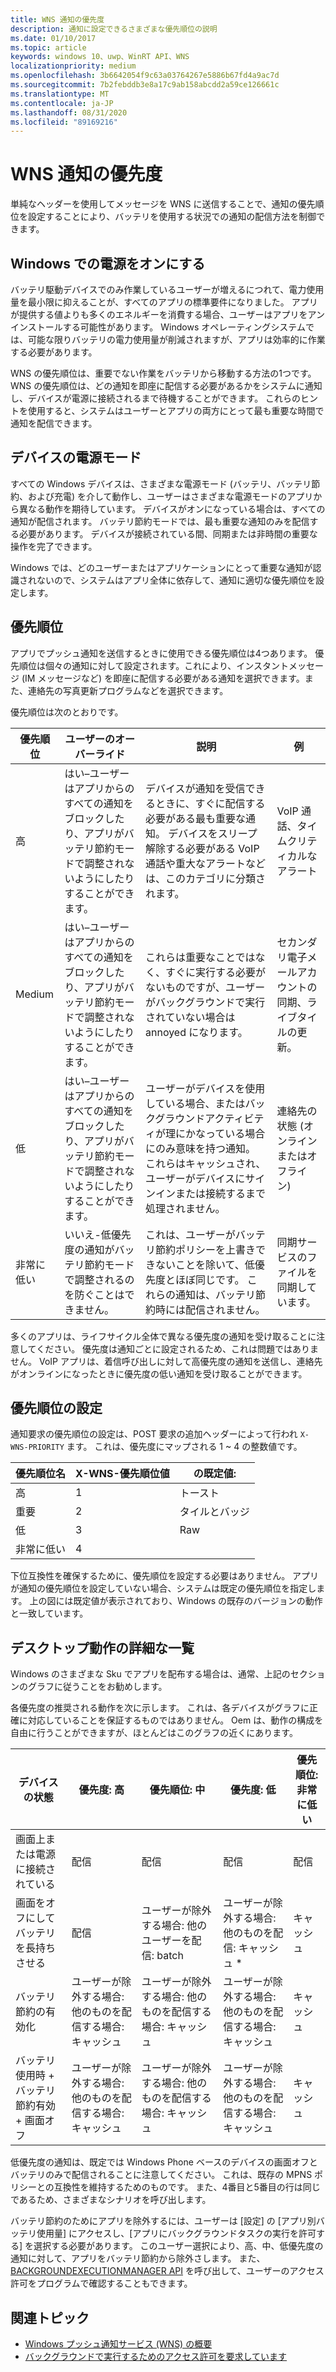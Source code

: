 ```yaml
---
title: WNS 通知の優先度
description: 通知に設定できるさまざまな優先順位の説明
ms.date: 01/10/2017
ms.topic: article
keywords: windows 10、uwp、WinRT API、WNS
localizationpriority: medium
ms.openlocfilehash: 3b6642054f9c63a03764267e5886b67fd4a9ac7d
ms.sourcegitcommit: 7b2febddb3e8a17c9ab158abcdd2a59ce126661c
ms.translationtype: MT
ms.contentlocale: ja-JP
ms.lasthandoff: 08/31/2020
ms.locfileid: "89169216"
---
```

# <a name="wns-notification-priorities"></a>WNS 通知の優先度
単純なヘッダーを使用してメッセージを WNS に送信することで、通知の優先順位を設定することにより、バッテリを使用する状況での通知の配信方法を制御できます。

## <a name="power-on-windows"></a>Windows での電源をオンにする
バッテリ駆動デバイスでのみ作業しているユーザーが増えるにつれて、電力使用量を最小限に抑えることが、すべてのアプリの標準要件になりました。 アプリが提供する値よりも多くのエネルギーを消費する場合、ユーザーはアプリをアンインストールする可能性があります。 Windows オペレーティングシステムでは、可能な限りバッテリの電力使用量が削減されますが、アプリは効率的に作業する必要があります。 

WNS の優先順位は、重要でない作業をバッテリから移動する方法の1つです。 WNS の優先順位は、どの通知を即座に配信する必要があるかをシステムに通知し、デバイスが電源に接続されるまで待機することができます。 これらのヒントを使用すると、システムはユーザーとアプリの両方にとって最も重要な時間で通知を配信できます。 

## <a name="power-modes-on-the-device"></a>デバイスの電源モード
すべての Windows デバイスは、さまざまな電源モード (バッテリ、バッテリ節約、および充電) を介して動作し、ユーザーはさまざまな電源モードのアプリから異なる動作を期待しています。 デバイスがオンになっている場合は、すべての通知が配信されます。 バッテリ節約モードでは、最も重要な通知のみを配信する必要があります。 デバイスが接続されている間、同期または非時間の重要な操作を完了できます。

Windows では、どのユーザーまたはアプリケーションにとって重要な通知が認識されないので、システムはアプリ全体に依存して、通知に適切な優先順位を設定します。 

## <a name="priorities"></a>優先順位
アプリでプッシュ通知を送信するときに使用できる優先順位は4つあります。 優先順位は個々の通知に対して設定されます。これにより、インスタントメッセージ (IM メッセージなど) を即座に配信する必要がある通知を選択できます。また、連絡先の写真更新プログラムなどを選択できます。

優先順位は次のとおりです。 

|    優先順位    |    ユーザーのオーバーライド    |    説明    |    例    |
|----------------|---------------------|-------------------|---------------|
|    高    |    はい–ユーザーはアプリからのすべての通知をブロックしたり、アプリがバッテリ節約モードで調整されないようにしたりすることができます。    |    デバイスが通知を受信できるときに、すぐに配信する必要がある最も重要な通知。 デバイスをスリープ解除する必要がある VoIP 通話や重大なアラートなどは、このカテゴリに分類されます。    |    VoIP 通話、タイムクリティカルなアラート    |
|    Medium    |    はい–ユーザーはアプリからのすべての通知をブロックしたり、アプリがバッテリ節約モードで調整されないようにしたりすることができます。    |    これらは重要なことではなく、すぐに実行する必要がないものですが、ユーザーがバックグラウンドで実行されていない場合は annoyed になります。    |    セカンダリ電子メールアカウントの同期、ライブタイルの更新。    |
|    低    |    はい–ユーザーはアプリからのすべての通知をブロックしたり、アプリがバッテリ節約モードで調整されないようにしたりすることができます。    |    ユーザーがデバイスを使用している場合、またはバックグラウンドアクティビティが理にかなっている場合にのみ意味を持つ通知。 これらはキャッシュされ、ユーザーがデバイスにサインインまたは接続するまで処理されません。    |    連絡先の状態 (オンラインまたはオフライン)    |
|    非常に低い     |    いいえ-低優先度の通知がバッテリ節約モードで調整されるのを防ぐことはできません。    |    これは、ユーザーがバッテリ節約ポリシーを上書きできないことを除いて、低優先度とほぼ同じです。 これらの通知は、バッテリ節約時には配信されません。    |    同期サービスのファイルを同期しています。    |

多くのアプリは、ライフサイクル全体で異なる優先度の通知を受け取ることに注意してください。 優先度は通知ごとに設定されるため、これは問題ではありません。 VoIP アプリは、着信呼び出しに対して高優先度の通知を送信し、連絡先がオンラインになったときに優先度の低い通知を受け取ることができます。 

## <a name="setting-the-priority"></a>優先順位の設定

通知要求の優先順位の設定は、POST 要求の追加ヘッダーによって行われ `X-WNS-PRIORITY` ます。 これは、優先度にマップされる 1 ~ 4 の整数値です。 

| 優先順位名 | X-WNS-優先順位値 | の既定値: |
|---------------|----------------------|------------------|
| 高 | 1 | トースト |
| 重要 | 2 | タイルとバッジ |
| 低 | 3 | Raw |
| 非常に低い | 4 |  |

下位互換性を確保するために、優先順位を設定する必要はありません。 アプリが通知の優先順位を設定していない場合、システムは既定の優先順位を指定します。 上の図には既定値が表示されており、Windows の既存のバージョンの動作と一致しています。 

## <a name="detailed-listing-of-desktop-behavior"></a>デスクトップ動作の詳細な一覧 

Windows のさまざまな Sku でアプリを配布する場合は、通常、上記のセクションのグラフに従うことをお勧めします。 

各優先度の推奨される動作を次に示します。 これは、各デバイスがグラフに正確に対応していることを保証するものではありません。 Oem は、動作の構成を自由に行うことができますが、ほとんどはこのグラフの近くにあります。 

| デバイスの状態    | 優先度: 高    |    優先順位: 中        | 優先度: 低    |    優先順位: 非常に低い    |
|-------------------------------------------------------|----------------------------------------------------|----------------------------------------------------|----------------------------------------------------|--------------------------|
|    画面上または電源に接続されている    |    配信    |    配信    |    配信    |    配信    |
|    画面をオフにしてバッテリを長持ちさせる    |    配信    |    ユーザーが除外する場合: 他のユーザーを配信: batch     |    ユーザーが除外する場合: 他のものを配信: キャッシュ *    |    キャッシュ    |
|    バッテリ節約の有効化    |    ユーザーが除外する場合: 他のものを配信する場合: キャッシュ    |    ユーザーが除外する場合: 他のものを配信する場合: キャッシュ    |    ユーザーが除外する場合: 他のものを配信する場合: キャッシュ    |    キャッシュ     |
|    バッテリ使用時 + バッテリ節約有効 + 画面オフ    |    ユーザーが除外する場合: 他のものを配信する場合: キャッシュ    |    ユーザーが除外する場合: 他のものを配信する場合: キャッシュ    |    ユーザーが除外する場合: 他のものを配信する場合: キャッシュ    |    キャッシュ    |

低優先度の通知は、既定では Windows Phone ベースのデバイスの画面オフとバッテリのみで配信されることに注意してください。 これは、既存の MPNS ポリシーとの互換性を維持するためのものです。 また、4番目と5番目の行は同じであるため、さまざまなシナリオを呼び出します。

バッテリ節約のためにアプリを除外するには、ユーザーは [設定] の [アプリ別バッテリ使用量] にアクセスし、[アプリにバックグラウンドタスクの実行を許可する] を選択する必要があります。 このユーザー選択により、高、中、低優先度の通知に対して、アプリをバッテリ節約から除外さします。 また、 [BACKGROUNDEXECUTIONMANAGER API](/uwp/api/windows.applicationmodel.background.backgroundexecutionmanager.requestaccesskindasync#Windows_ApplicationModel_Background_BackgroundExecutionManager_RequestAccessKindAsync_Windows_ApplicationModel_Background_BackgroundAccessRequestKind_System_String_) を呼び出して、ユーザーのアクセス許可をプログラムで確認することもできます。  

## <a name="related-topics"></a>関連トピック
- [Windows プッシュ通知サービス (WNS) の概要](windows-push-notification-services--wns--overview.md)
- [バックグラウンドで実行するためのアクセス許可を要求しています](/uwp/api/windows.applicationmodel.background.backgroundexecutionmanager.requestaccesskindasync#Windows_ApplicationModel_Background_BackgroundExecutionManager_RequestAccessKindAsync_Windows_ApplicationModel_Background_BackgroundAccessRequestKind_System_String_)